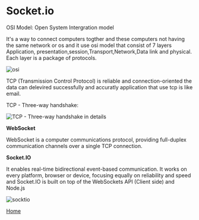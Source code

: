# Socket.io

OSI Model: Open System Intergration model 

It's a way to connect computers togther and these computers not having the same network or os and it use 
osi model that consist of 7 layers Application, presentation,session,Transport,Network,Data link and physical. Each layer is a package of protocols.

![osi](https://linuxhint.com/wp-content/uploads/2021/07/image1-39.png)

TCP (Transmission Control Protocol) is reliable and connection-oriented the data can delevired successfully and accuratly application that use tcp is like email.


TCP - Three-way handshake:

![TCP - Three-way handshake in details](https://s3.ap-south-1.amazonaws.com/afteracademy-server-uploads/what-is-a-tcp-3-way-handshake-process-three-way-handshaking-establishing-connection-6a724e77ba96e241.jpg)


**WebSocket**

WebSocket is a computer communications protocol, providing full-duplex communication channels over a single TCP connection.


**Socket.IO**

It enables real-time bidirectional event-based communication. It works on every platform, browser or device, focusing equally on reliability and speed and  Socket.IO is built on top of the WebSockets API (Client side) and Node.js

![socktio](https://socket.io/images/rooms.png)


[Home](../README.md)

